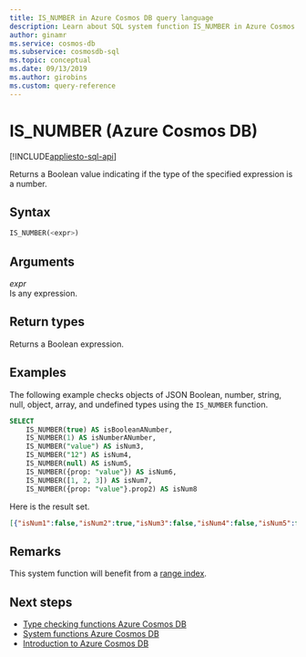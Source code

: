 ```yaml
---
title: IS_NUMBER in Azure Cosmos DB query language
description: Learn about SQL system function IS_NUMBER in Azure Cosmos DB.
author: ginamr
ms.service: cosmos-db
ms.subservice: cosmosdb-sql
ms.topic: conceptual
ms.date: 09/13/2019
ms.author: girobins
ms.custom: query-reference
---
```

# IS_NUMBER (Azure Cosmos DB)
[!INCLUDE[appliesto-sql-api](../includes/appliesto-sql-api.md)]

 Returns a Boolean value indicating if the type of the specified expression is a number.  
  
## Syntax
  
```sql
IS_NUMBER(<expr>)  
```  
  
## Arguments
  
*expr*  
   Is any expression.  
  
## Return types
  
  Returns a Boolean expression.  
  
## Examples
  
  The following example checks objects of JSON Boolean, number, string, null, object, array, and undefined types using the `IS_NUMBER` function.  
  
```sql
SELECT   
    IS_NUMBER(true) AS isBooleanANumber,   
    IS_NUMBER(1) AS isNumberANumber, 
    IS_NUMBER("value") AS isNum3, 
    IS_NUMBER("12") AS isNum4,
    IS_NUMBER(null) AS isNum5,  
    IS_NUMBER({prop: "value"}) AS isNum6,   
    IS_NUMBER([1, 2, 3]) AS isNum7,  
    IS_NUMBER({prop: "value"}.prop2) AS isNum8  
```  
  
 Here is the result set.  
  
```json
[{"isNum1":false,"isNum2":true,"isNum3":false,"isNum4":false,"isNum5":false,"isNum6":false,"isNum7":false,"isNum8":false}]  
```  

## Remarks

This system function will benefit from a [range index](../index-policy.md#includeexclude-strategy).

## Next steps

- [Type checking functions Azure Cosmos DB](sql-query-type-checking-functions.md)
- [System functions Azure Cosmos DB](sql-query-system-functions.md)
- [Introduction to Azure Cosmos DB](../introduction.md)
